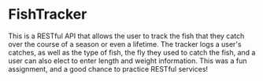# FishTracker
This is a RESTful API that allows the user to track the fish that they catch over the
course of a season or even a lifetime. The tracker logs a user's catches,
as well as the type of fish, the fly they used to catch the fish, and a user can also elect to enter length and weight information. This was a fun assignment, and a good chance to practice RESTful services!
